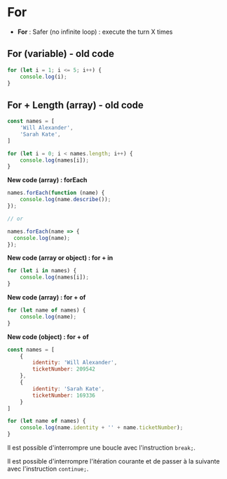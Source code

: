 # For

- **For** : Safer (no infinite loop) : execute the turn X times

## For (variable) - old code
```javascript
for (let i = 1; i <= 5; i++) {
    console.log(i);
}
```
## For + Length (array) - old code
```javascript
const names = [
    'Will Alexander',
    'Sarah Kate',
]

for (let i = 0; i < names.length; i++) {
    console.log(names[i]);
}
```



**New code (array) : forEach**
```javascript
names.forEach(function (name) {
    console.log(name.describe());
});

// or

names.forEach(name => {
  console.log(name);
});
```
**New code (array or object) : for + in**
```javascript
for (let i in names) {
    console.log(names[i]);
}
```
**New code (array) : for + of**
```javascript 
for (let name of names) {
    console.log(name);
}
```

**New code (object) : for + of**
```javascript
const names = [
    {
        identity: 'Will Alexander',
        ticketNumber: 209542
    },
    {
        identity: 'Sarah Kate',
        ticketNumber: 169336
    }
]

for (let name of names) {
    console.log(name.identity + '' + name.ticketNumber);
}
```

Il est possible d'interrompre une boucle avec l'instruction ``` break; ```.

Il est possible d'interrompre l'itération courante et de passer à la suivante avec l'instruction ``` continue; ```.
